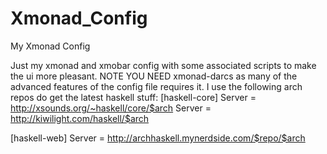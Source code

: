 Xmonad_Config
=============

My Xmonad Config

Just my xmonad and xmobar config with some associated scripts to make the ui more pleasant.
NOTE YOU NEED xmonad-darcs as many of the advanced features of the config file requires it.
I use the following arch repos do get the latest haskell stuff:
[haskell-core]
Server = http://xsounds.org/~haskell/core/$arch
Server = http://kiwilight.com/haskell/$arch

[haskell-web]
Server = http://archhaskell.mynerdside.com/$repo/$arch

